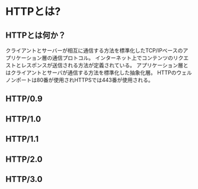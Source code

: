 # HTTPとは?

## HTTPとは何か？

クライアントとサーバーが相互に通信する方法を標準化したTCP/IPベースのアプリケーション層の通信プロトコル。
インターネット上でコンテンツのリクエストとレスポンスが送信される方法が定義されている。
アプリケーション層とはクライアントとサーバが通信する方法を標準化した抽象化層。
HTTPのウェルノンポートは80番が使用されHTTPSでは443番が使用される。

## HTTP/0.9

## HTTP/1.0

## HTTP/1.1

## HTTP/2.0

## HTTP/3.0
